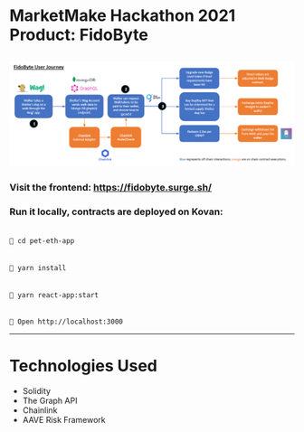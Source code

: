 # MarketMake Hackathon 2021 Product: FidoByte

## ![alt text](https://github.com/andrewhong5297/MarketMake/blob/master/FidoFlow.PNG)

### Visit the frontend: https://fidobyte.surge.sh/

### Run it locally, contracts are deployed on Kovan:

```bash

📱 cd pet-eth-app

```

```bash

📱 yarn install

```

```bash

📱 yarn react-app:start

```

```

📱 Open http://localhost:3000

```

---

# Technologies Used

- Solidity
- The Graph API
- Chainlink
- AAVE Risk Framework
